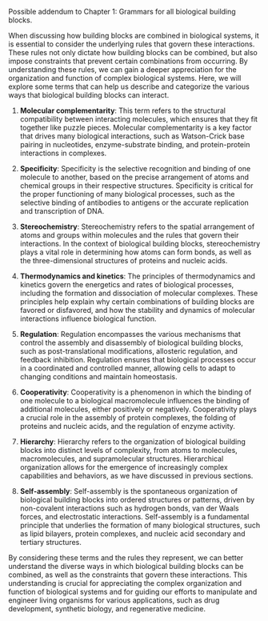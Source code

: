 Possible addendum to Chapter 1: Grammars for all biological building blocks.

When discussing how building blocks are combined in biological systems, it is essential to consider
the underlying rules that govern these interactions. These rules not only dictate how building
blocks can be combined, but also impose constraints that prevent certain combinations from
occurring. By understanding these rules, we can gain a deeper appreciation for the organization and
function of complex biological systems. Here, we will explore some terms that can help us describe
and categorize the various ways that biological building blocks can interact.

1. **Molecular complementarity**: This term refers to the structural compatibility between
interacting molecules, which ensures that they fit together like puzzle pieces. Molecular
complementarity is a key factor that drives many biological interactions, such as Watson-Crick base
pairing in nucleotides, enzyme-substrate binding, and protein-protein interactions in complexes.

2. **Specificity**: Specificity is the selective recognition and binding of one molecule to another,
based on the precise arrangement of atoms and chemical groups in their respective structures.
Specificity is critical for the proper functioning of many biological processes, such as the
selective binding of antibodies to antigens or the accurate replication and transcription of DNA.

3. **Stereochemistry**: Stereochemistry refers to the spatial arrangement of atoms and groups within
molecules and the rules that govern their interactions. In the context of biological building
blocks, stereochemistry plays a vital role in determining how atoms can form bonds, as well as the
three-dimensional structures of proteins and nucleic acids.

4. **Thermodynamics and kinetics**: The principles of thermodynamics and kinetics govern the
energetics and rates of biological processes, including the formation and dissociation of molecular
complexes. These principles help explain why certain combinations of building blocks are favored or
disfavored, and how the stability and dynamics of molecular interactions influence biological
function.

5. **Regulation**: Regulation encompasses the various mechanisms that control the assembly and
disassembly of biological building blocks, such as post-translational modifications, allosteric
regulation, and feedback inhibition. Regulation ensures that biological processes occur in a
coordinated and controlled manner, allowing cells to adapt to changing conditions and maintain
homeostasis.

6. **Cooperativity**: Cooperativity is a phenomenon in which the binding of one molecule to a
biological macromolecule influences the binding of additional molecules, either positively or
negatively. Cooperativity plays a crucial role in the assembly of protein complexes, the folding of
proteins and nucleic acids, and the regulation of enzyme activity.

7. **Hierarchy**: Hierarchy refers to the organization of biological building blocks into distinct
levels of complexity, from atoms to molecules, macromolecules, and supramolecular structures.
Hierarchical organization allows for the emergence of increasingly complex capabilities and
behaviors, as we have discussed in previous sections.

8. **Self-assembly**: Self-assembly is the spontaneous organization of biological building blocks
into ordered structures or patterns, driven by non-covalent interactions such as hydrogen bonds,
van der Waals forces, and electrostatic interactions. Self-assembly is a fundamental principle that
underlies the formation of many biological structures, such as lipid bilayers, protein complexes,
and nucleic acid secondary and tertiary structures.

By considering these terms and the rules they represent, we can better understand the diverse ways
in which biological building blocks can be combined, as well as the constraints that govern these
interactions. This understanding is crucial for appreciating the complex organization and function
of biological systems and for guiding our efforts to manipulate and engineer living organisms for
various applications, such as drug development, synthetic biology, and regenerative medicine.
